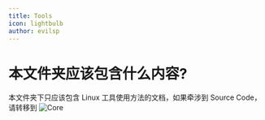 ```yaml
---
title: Tools
icon: lightbulb
author: evilsp
---
```


# 本文件夹应该包含什么内容?

本文件夹下只应该包含 Linux 工具使用方法的文档，如果牵涉到 Source Code，请转移到 ![Core](../Core)

